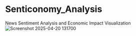 # Senticonomy_Analysis
News Sentiment Analysis and Economic Impact Visualization
![Screenshot 2025-04-20 131700](https://github.com/user-attachments/assets/7b0fe82c-8766-4ef9-b774-d7a364db429a)

